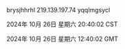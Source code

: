 brysjhhrhl 219.139.197.74 yqqlmgsycl

2024年 10月 26日 星期六 20:40:02 CST

2024年 10月 26日 星期六 12:40:02 GMT
